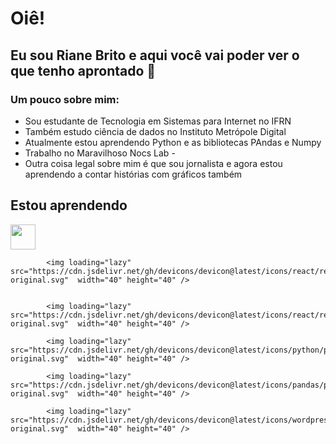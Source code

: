 # Oiê! 
## Eu sou Riane Brito e aqui você vai poder ver o que tenho aprontado  👋

### Um pouco sobre mim:
- Sou estudante de Tecnologia em Sistemas para Internet no IFRN
- Também estudo ciência de dados no Instituto Metrópole Digital
- Atualmente estou aprendendo Python e as bibliotecas PAndas e Numpy
- Trabalho no Maravilhoso Nocs Lab -
- Outra coisa legal sobre mim é que sou jornalista e agora estou aprendendo a contar histórias com gráficos também
  
## Estou aprendendo

<img loading="lazy" src="https://cdn.jsdelivr.net/gh/devicons/devicon@latest/icons/docker/docker-original.svg" width="40" height="40"/> 
                      
            <img loading="lazy" src="https://cdn.jsdelivr.net/gh/devicons/devicon@latest/icons/react/react-original.svg"  width="40" height="40" />
          
           
            <img loading="lazy" src="https://cdn.jsdelivr.net/gh/devicons/devicon@latest/icons/react/react-original.svg"  width="40" height="40" />
          
            <img loading="lazy" src="https://cdn.jsdelivr.net/gh/devicons/devicon@latest/icons/python/python-original.svg"  width="40" height="40" />
          
            <img loading="lazy" src="https://cdn.jsdelivr.net/gh/devicons/devicon@latest/icons/pandas/pandas-original.svg"  width="40" height="40" />
          
            <img loading="lazy" src="https://cdn.jsdelivr.net/gh/devicons/devicon@latest/icons/wordpress/wordpress-original.svg"  width="40" height="40" />
          
          
